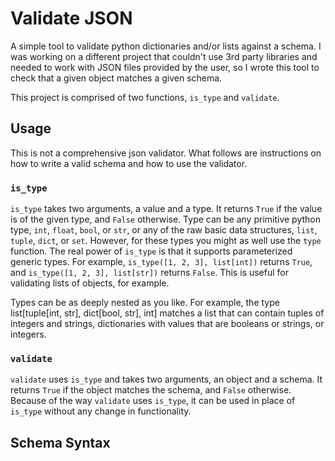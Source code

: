# Validate JSON
A simple tool to validate python dictionaries and/or lists against a schema. I was working on a different project that couldn't use 3rd party libraries and needed to work with JSON files provided by the user, so I wrote this tool to check that a given object matches a given schema.

This project is comprised of two functions, `is_type` and `validate`.
## Usage
This is not a comprehensive json validator. What follows are instructions on how to write a valid schema and how to use the validator.
### `is_type`
`is_type` takes two arguments, a value and a type. It returns `True` if the value is of the given type, and `False` otherwise. Type can be any primitive python type, `int`, `float`, `bool`, or `str`, or any of the raw basic data structures, `list`, `tuple`, `dict`, or `set`.
However, for these types you might as well use the `type` function. The real power of `is_type` is that it supports parameterized generic types. For example, `is_type([1, 2, 3], list[int])` returns `True`, and `is_type([1, 2, 3], list[str])` returns `False`. This is useful for validating lists of objects, for example.

Types can be as deeply nested as you like. For example, the type list[tuple[int, str], dict[bool, str], int] matches a list that can contain tuples of integers and strings, dictionaries with values that are booleans or strings, or integers.
### `validate`
`validate` uses `is_type` and takes two arguments, an object and a schema. It returns `True` if the object matches the schema, and `False` otherwise.
Because of the way `validate` uses `is_type`, it can be used in place of `is_type` without any change in functionality.
## Schema Syntax